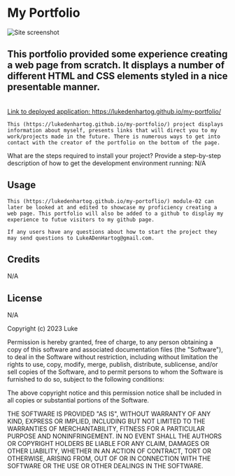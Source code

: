 # My Portfolio

![Site screenshot](./assets/ddd.jpg)


## This portfolio provided some experience creating a web page from scratch. It displays a number of different HTML and CSS elements styled in a nice presentable manner.

<a href="https://lukedenhartog.github.io/my-portfolio/"><br>Link to deployed application: https://lukedenhartog.github.io/my-portfolio/</a>
   
    This (https://lukedenhartog.github.io/my-portfolio/) project displays information about myself, presents links that will direct you to my work/projects made in the future. There is numerous ways to get into contact with the creator of the portfolio on the bottom of the page.






What are the steps required to install your project? Provide a step-by-step description of how to get the development environment running: N/A

## Usage
    This (https://lukedenhartog.github.io/my-portoflio/) module-02 can later be looked at and edited to showcase my proficiency creating a web page. This portfolio will also be added to a github to display my experience to futue visitors to my github page.

    If any users have any questions about how to start the project they may send questions to LukeADenHartog@gmail.com.

## Credits
N/A

## License
N/A



Copyright (c) 2023 Luke

Permission is hereby granted, free of charge, to any person obtaining a copy
of this software and associated documentation files (the "Software"), to deal
in the Software without restriction, including without limitation the rights
to use, copy, modify, merge, publish, distribute, sublicense, and/or sell
copies of the Software, and to permit persons to whom the Software is
furnished to do so, subject to the following conditions:

The above copyright notice and this permission notice shall be included in all
copies or substantial portions of the Software.

THE SOFTWARE IS PROVIDED "AS IS", WITHOUT WARRANTY OF ANY KIND, EXPRESS OR
IMPLIED, INCLUDING BUT NOT LIMITED TO THE WARRANTIES OF MERCHANTABILITY,
FITNESS FOR A PARTICULAR PURPOSE AND NONINFRINGEMENT. IN NO EVENT SHALL THE
AUTHORS OR COPYRIGHT HOLDERS BE LIABLE FOR ANY CLAIM, DAMAGES OR OTHER
LIABILITY, WHETHER IN AN ACTION OF CONTRACT, TORT OR OTHERWISE, ARISING FROM,
OUT OF OR IN CONNECTION WITH THE SOFTWARE OR THE USE OR OTHER DEALINGS IN THE
SOFTWARE.
